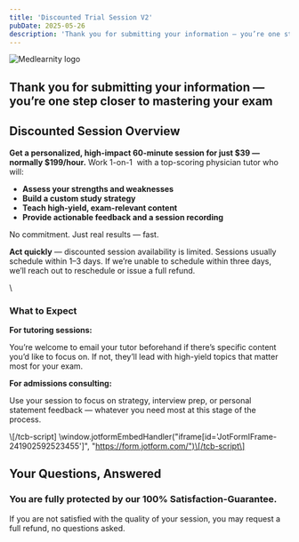 ```yaml
---
title: 'Discounted Trial Session V2'
pubDate: 2025-05-26
description: 'Thank you for submitting your information — you’re one step closer to mastering your exam'
---
```


![Medlearnity logo](https://i2xfwztd2ksbegse.public.blob.vercel-storage.com/wp/2020/08/logo_Med_Learnity.svg 'logo_Med_Learnity')

## Thank you for submitting your information — you’re one step closer to mastering your exam

## Discounted Session Overview

**Get a personalized, high-impact 60-minute session for just $39 — normally $199/hour.** Work 1-on-1  with a top-scoring physician tutor who will:

- **Assess your strengths and weaknesses**
- **Build a custom study strategy**
- **Teach high-yield, exam-relevant content**
- **Provide actionable feedback and a session recording**

No commitment. Just real results — fast.

**Act quickly** — discounted session availability is limited. Sessions usually schedule within 1–3 days. If we’re unable to schedule within three days, we’ll reach out to reschedule or issue a full refund.

\

### What to Expect

**For tutoring sessions:**

You’re welcome to email your tutor beforehand if there’s specific content you’d like to focus on. If not, they’ll lead with high-yield topics that matter most for your exam.

**For admissions consulting:**

Use your session to focus on strategy, interview prep, or personal statement feedback — whatever you need most at this stage of the process.

\\[/tcb-script\] \window.jotformEmbedHandler("iframe\[id='JotFormIFrame-241902592523455'\]", "https://form.jotform.com/")\[/tcb-script\]

## Your Questions, Answered

### You are fully protected by our 100% Satisfaction-Guarantee.

If you are not satisfied with the quality of your session, you may request a full refund, no questions asked.
